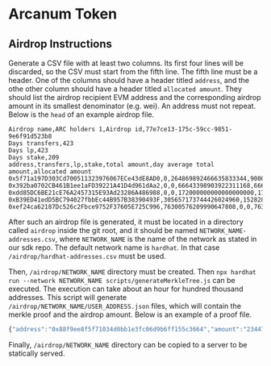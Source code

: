 # Arcanum Token

## Airdrop Instructions

Generate a CSV file with at least two columns. Its first four lines will be discarded, so the CSV must start from the fifth line. The fifth line must be a header. One of the columns should have a header titled `address`, and the othe other column should have a header titled `allocated amount`. They should list the airdrop recipient EVM address and the corresponding airdrop amount in its smallest denominator (e.g. wei). An address must not repeat. Below is the `head` of an example airdrop file.

```csv
Airdrop name,ARC holders 1,Airdrop id,77e7ce13-175c-59cc-9851-9e6f91d523b8
Days transfers,423
Days lp,423
Days stake,209
address,transfers,lp,stake,total amount,day average total amount,allocated amount
0x5f71a197D303Cd700511323976067ECe43dE8AD0,0,264869892466635833344,900000000000000000000,1164869892466635833344,5558560012793712922.481160994,42150403369008584983
0x392ba0702CB461B1ee1aFD39221A41D4d961dAa2,0,0,66643398903922311168,66643398903922311168,318867937339341201.7607655502,2417966550574648084
0xdd85DC6BE21cE76A2457315E93Ad23286A486988,0,0,172000000000000000000,172000000000000000000,822966507177033492.8229665072,6240531748664490208
0xB39ED41edD5BC794027fbbEc44B957B38390493F,305657173744426024960,152828586872213012480,0,458485760616639037440,1445187582715962292.955082742,10958816566728850096
0xef24ca62187Dc526c2Fbce9752F37605E725C996,76300576209990647808,0,0,76300576209990647808,180379612789575999.5460992908,1367813502260800454
```

After such an airdrop file is generated, it must be located in a directory called `airdrop` inside the git root, and it should be named `NETWORK_NAME-addresses.csv`, where `NETWORK_NAME` is the name of the network as stated in our sdk repo. The default network name is `hardhat`. In that case `/airdrop/hardhat-addresses.csv` must be used.

Then, `/airdrop/NETWORK_NAME` directory must be created. Then `npx hardhat run --network NETWORK_NAME scripts/generateMerkleTree.js` can be executed. The execution can take about an hour for hundred thousand addresses. This script will generate `/airdrop/NETWORK_NAME/USER_ADDRESS.json` files, which will contain the merkle proof and the airdrop amount. Below is an example of a proof file.

```js
{"address":"0x88f9ee8f5f71034d0bb1e3fc06d9b6ff155c3664","amount":"2344761580115667451904","proof":["0x88f99824574104666a600e7c556c494c3fcb7fb2000000036a2c13835f2ac000","0xc9f78075ab330b9d8343d1deb63d7ab77e080822ff9dad1746f31584fa239b74","0xa024409ab3543da0f2a1784d9d8630993f72c0347c1586dd956585ec0838d1f0","0x0354f9f5fb1743f88aa153f761bdfed95e1405c0146464a1c23a29a2d88574f7","0x6e35ed985a3e3e6730c8d41ef2e7281e4b6c1f6a9f8c9359a01d81f4ad313e09","0x7151a1589f5a47882c71a863e3513245c27b6e62fc765b5fcd13b425205d3313","0x6a2192721cc38407e9fb68c31bccf73fcf04f32d815579a5daf421d613e0a29f","0x70f32dd61433d32f444bc6415127a02310ae27432b501e5ddad901b42a767b77","0xd6ff7ee95eb46419ad3c2c2456c2ca492f020439f9acf6278c45b8aef036e7e8","0x5415662a220d2d223649558ee3361e5fb61d9b5fdc1265710fe408d6a955c547","0x76f42816162d283c9387b4f75e6414585e5386cd50213815d8c0cbc94f389b70","0xa7edb26c91b69acd197908ee6911996896a556db72bce9e42c4320f29b0f4ad1","0x3eb3ef74b6467f3188041dfd78328aa1553e76a21e9015ea4d6bd185d2b0798b","0x44927b6d1e18b48c801260f59efab9c108170c748d8a1d642850cafa9f2edeee","0xa70a3d3e4c0dc0088d8f1cda83e191f451ad7e7923fcaa37c4ec1243f42357af","0xc70937e243aca953915eb19540e5756142f3df2154b5e974ecb43ee4cf519070","0xbf2486eefd7e810d43c5d58260321bbdae49c170a586557b5db85eabcdae3a0f"],"root":"0x16799bbf5f8987c8e1d5680997a79bbffba7ac979acbe71de1b1ae70df0d9d5e"}
```

Finally, `/airdrop/NETWORK_NAME` directory can be copied to a server to be statically served.


